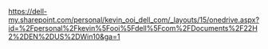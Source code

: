 
https://dell-my.sharepoint.com/personal/kevin_ooi_dell_com/_layouts/15/onedrive.aspx?id=%2Fpersonal%2Fkevin%5Fooi%5Fdell%5Fcom%2FDocuments%2F22H2%2DEN%2DUS%2DWin10&ga=1
